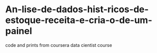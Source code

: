 # An-lise-de-dados-hist-ricos-de-estoque-receita-e-cria-o-de-um-painel
code and prints from coursera data cientist course
